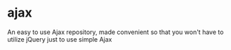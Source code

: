 # ajax
An easy to use Ajax repository, made convenient so that you won't have to utilize jQuery just to use simple Ajax

